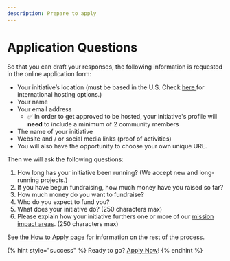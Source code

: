 ```yaml
---
description: Prepare to apply
---
```


# Application Questions

So that you can draft your responses, the following information is requested in the online application form:

* Your initiative’s location \(must be based in the U.S. Check [here ](www.opencollective.com/hosts)for international hosting options.\)
* Your name
* Your email address
  * ✅ In order to get approved to be hosted, your initiative's profile will **need** to include a minimum of 2 community members
* The name of your initiative
* Website and / or social media links \(proof of activities\)
* You will also have the opportunity to choose your own unique URL.

Then we will ask the following questions:

1. How long has your initiative been running? \(We accept new and long-running projects.\)
2. If you have begun fundraising, how much money have you raised so far?
3. How much money do you want to fundraise?
4. Who do you expect to fund you? 
5. What does your initiative do? \(250 characters max\)
6. Please explain how your initiative furthers one or more of our [mission impact areas](https://docs.opencollective.foundation/about/mission-and-values#our-missions-impact-areas). \(250 characters max\)

See [the How to Apply page](https://docs.opencollective.foundation/getting-started/how-to-apply) for information on the rest of the process.

{% hint style="success" %}
Ready to go? [Apply Now](www.opencollective.com/foundation/apply)!
{% endhint %}

